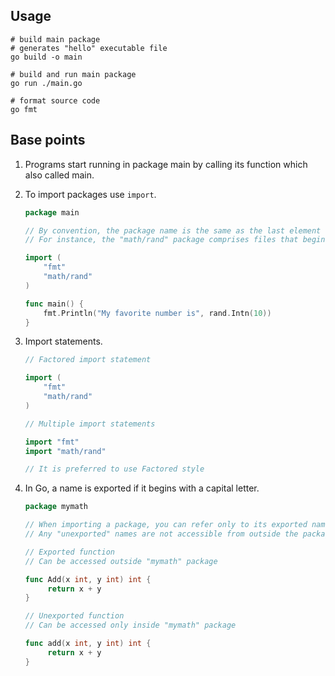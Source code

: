 ## Usage

```shell
# build main package
# generates "hello" executable file
go build -o main

# build and run main package
go run ./main.go

# format source code
go fmt
```

## Base points

1. Programs start running in package main by calling its function which also called main.
2. To import packages use `import`.
   ```go
   package main
   
   // By convention, the package name is the same as the last element of the import path. 
   // For instance, the "math/rand" package comprises files that begin with the statement package rand.
   
   import (
       "fmt"
       "math/rand"
   )
   
   func main() {
       fmt.Println("My favorite number is", rand.Intn(10))
   }
   ```
3. Import statements.
   ```go
   // Factored import statement
   
   import (
       "fmt"
       "math/rand"
   )

   // Multiple import statements

   import "fmt"
   import "math/rand"
   
   // It is preferred to use Factored style
   ```
   
4. In Go, a name is exported if it begins with a capital letter.
   ```go
   package mymath

   // When importing a package, you can refer only to its exported names. 
   // Any "unexported" names are not accessible from outside the package.
   
   // Exported function
   // Can be accessed outside "mymath" package
   
   func Add(x int, y int) int {
        return x + y
   }
   
   // Unexported function
   // Can be accessed only inside "mymath" package
   
   func add(x int, y int) int {
        return x + y
   }
   ```

